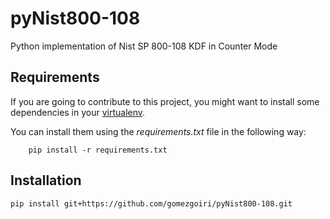 pyNist800-108
=============

Python implementation of Nist SP 800-108 KDF in Counter Mode


Requirements
------------

If you are going to contribute to this project, you might want to install some dependencies in your [virtualenv](http://virtualenv.readthedocs.org).

You can install them using the _requirements.txt_ file in the following way:

        pip install -r requirements.txt


Installation
------------

    pip install git+https://github.com/gomezgoiri/pyNist800-108.git